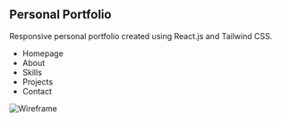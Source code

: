 ## Personal Portfolio 
Responsive personal portfolio created using React.js and Tailwind CSS.

- Homepage
- About
- Skills
- Projects
- Contact

![Wireframe](https://i.imgur.com/DWCgPVg.gif)
